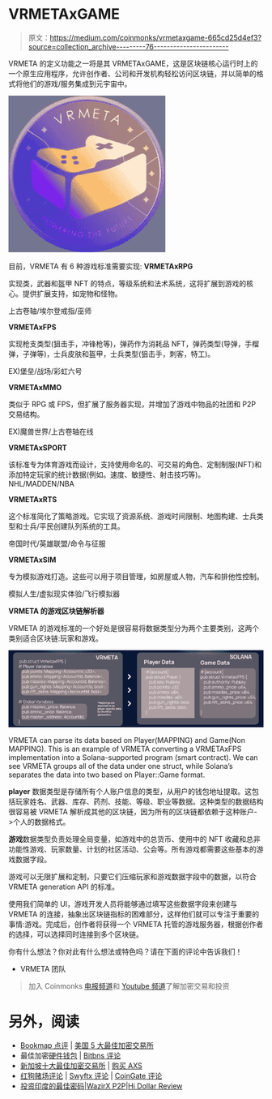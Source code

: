 # VRMETAxGAME

> 原文：<https://medium.com/coinmonks/vrmetaxgame-665cd25d4ef3?source=collection_archive---------76----------------------->

VRMETA 的定义功能之一将是其 VRMETAxGAME，这是区块链核心运行时上的一个原生应用程序，允许创作者、公司和开发机构轻松访问区块链，并以简单的格式将他们的游戏/服务集成到元宇宙中。

![](img/9a9a5bfa4536b0abc528e1ffc6981ec6.png)

目前，VRMETA 有 6 种游戏标准需要实现:
**VRMETAxRPG**

实现类，武器和盔甲 NFT 的特点，等级系统和法术系统，这将扩展到游戏的核心。提供扩展支持，如宠物和怪物。

上古卷轴/埃尔登戒指/巫师

**VRMETAxFPS**

实现枪支类型(狙击手，冲锋枪等)，弹药作为消耗品 NFT，弹药类型(导弹，手榴弹，子弹等)，士兵皮肤和盔甲，士兵类型(狙击手，刺客，特工)。

EX)堡垒/战场/彩虹六号

**VRMETAxMMO**

类似于 RPG 或 FPS，但扩展了服务器实现，并增加了游戏中物品的社团和 P2P 交易结构。

EX)魔兽世界/上古卷轴在线

**VRMETAxSPORT**

该标准专为体育游戏而设计，支持使用命名的、可交易的角色、定制制服(NFT)和添加特定玩家的统计数据(例如。速度、敏捷性、射击技巧等)。NHL/MADDEN/NBA

**VRMETAxRTS**

这个标准简化了策略游戏。它实现了资源系统、游戏时间限制、地图构建、士兵类型和士兵/平民创建队列系统的工具。

帝国时代/英雄联盟/命令与征服

**VRMETAxSIM**

专为模拟游戏打造。这些可以用于项目管理，如房屋或人物，汽车和排他性控制。

模拟人生/虚拟现实体验/飞行模拟器

**VRMETA 的游戏区块链解析器**

VRMETA 的游戏标准的一个好处是很容易将数据类型分为两个主要类别，这两个类别适合区块链:玩家和游戏。

![](img/d5e911e5889a13e91e54abdd36277642.png)

VRMETA can parse its data based on Player(MAPPING) and Game(Non MAPPING). This is an example of VRMETA converting a VRMETAxFPS implementation into a Solana-supported program (smart contract). We can see VRMETA groups all of the data under one struct, while Solana’s separates the data into two based on Player::Game format.

**player** 数据类型是存储所有个人账户信息的类型，从用户的钱包地址提取。这包括玩家姓名、武器、库存、药剂、技能、等级、职业等数据。这种类型的数据结构很容易被 VRMETA 解析成其他的区块链，因为所有的区块链都依赖于这种账户- >个人的数据格式。

**游戏**数据类型负责处理全局变量，如游戏中的总货币、使用中的 NFT 收藏和总非功能性游戏、玩家数量、计划的社区活动、公会等。所有游戏都需要这些基本的游戏数据字段。

游戏可以无限扩展和定制，只要它们压缩玩家和游戏数据字段中的数据，以符合 VRMETA generation API 的标准。

使用我们简单的 UI，游戏开发人员将能够通过填写这些数据字段来创建与 VRMETA 的连接，抽象出区块链指标的困难部分，这样他们就可以专注于重要的事情:游戏。完成后，创作者将获得一个 VRMETA 托管的游戏服务器，根据创作者的选择，可以选择同时连接到多个区块链。

你有什么想法？你对此有什么想法或特色吗？请在下面的评论中告诉我们！

*   VRMETA 团队

> 加入 Coinmonks [电报频道](https://t.me/coincodecap)和 [Youtube 频道](https://www.youtube.com/c/coinmonks/videos)了解加密交易和投资

# 另外，阅读

*   [Bookmap 点评](https://coincodecap.com/bookmap-review-2021-best-trading-software) | [美国 5 大最佳加密交易所](https://coincodecap.com/crypto-exchange-usa)
*   最佳加密[硬件钱包](/coinmonks/hardware-wallets-dfa1211730c6) | [Bitbns 评论](/coinmonks/bitbns-review-38256a07e161)
*   [新加坡十大最佳加密交易所](https://coincodecap.com/crypto-exchange-in-singapore) | [购买 AXS](https://coincodecap.com/buy-axs-token)
*   [红狗赌场评论](https://coincodecap.com/red-dog-casino-review) | [Swyftx 评论](https://coincodecap.com/swyftx-review) | [CoinGate 评论](https://coincodecap.com/coingate-review)
*   [投资印度的最佳密码](https://coincodecap.com/best-crypto-to-invest-in-india-in-2021)|[WazirX P2P](https://coincodecap.com/wazirx-p2p)|[Hi Dollar Review](https://coincodecap.com/hi-dollar-review)